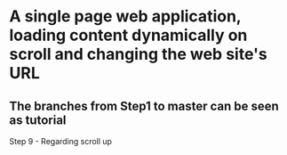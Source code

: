 # A single page web application, loading content dynamically on scroll and changing the web site's URL

## The branches from Step1 to master can be seen as tutorial

Step 9 -
Regarding scroll up
